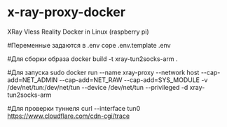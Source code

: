 # x-ray-proxy-docker
XRay Vless Reality Docker in Linux (raspberry pi)

#Переменные задаются в .env
cope .env.template .env

#Для сборки образа
docker build -t xray-tun2socks-arm .

#Для запуска 
sudo docker run --name xray-proxy   --network host   --cap-add=NET_ADMIN   --cap-add=NET_RAW   --cap-add=SYS_MODULE   -v /dev/net/tun:/dev/net/tun   --device /dev/net/tun   --privileged   -d xray-tun2socks-arm

#Для проверки туннеля
curl --interface tun0 https://www.cloudflare.com/cdn-cgi/trace
